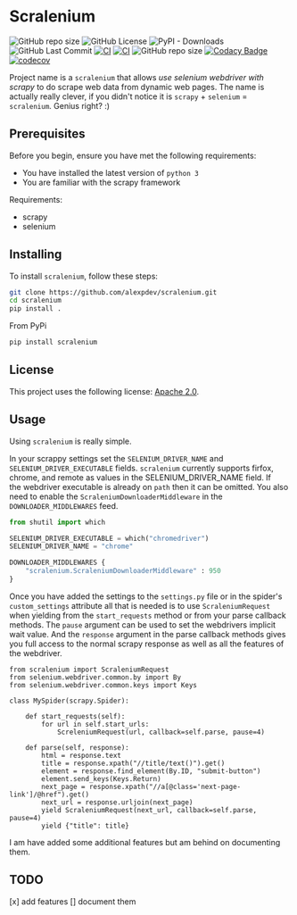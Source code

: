 # Scralenium

<!--- These are examples. See https://shields.io for others or to customize this set of shields. You might want to include dependencies, project status and licence info here --->

![GitHub repo size](https://img.shields.io/github/repo-size/alexpdev/scralenium?color=orange)
![GitHub License](https://img.shields.io/github/license/alexpdev/scralenium?color=red&logo=apache)
![PyPI - Downloads](https://img.shields.io/pypi/dm/scralenium?color=brown)
![GitHub Last Commit](https://badgen.net/github/last-commit/alexpdev/scralenium?color=blue&icon=github)
[![CI](https://github.com/alexpdev/scralenium/actions/workflows/windows.yml/badge.svg?branch=master&event=push)](https://github.com/alexpdev/scralenium/actions/workflows/windows.yml)
[![CI](https://github.com/alexpdev/scralenium/actions/workflows/mac.yml/badge.svg?branch=master&event=push)](https://github.com/alexpdev/scralenium/actions/workflows/mac.yml)
![GitHub repo size](https://img.shields.io/github/repo-size/alexpdev/scralenium)
[![Codacy Badge](https://app.codacy.com/project/badge/Grade/3b12aa2268684d349d5d47cbf0ac1b53)](https://www.codacy.com/gh/alexpdev/scralenium/dashboard?utm_source=github.com&amp;utm_medium=referral&amp;utm_content=alexpdev/scralenium&amp;utm_campaign=Badge_Grade)
[![codecov](https://codecov.io/gh/alexpdev/scralenium/branch/main/graph/badge.svg?token=jpj9Rgriqi)](https://codecov.io/gh/alexpdev/scralenium)

Project name is a `scralenium` that allows _use selenium webdriver with scrapy_ to do scrape web data from dynamic web pages.  The name is actually really clever, if you didn't notice it is `scrapy` + `selenium` = `scralenium`.  Genius right? :)

## Prerequisites

Before you begin, ensure you have met the following requirements:

* You have installed the latest version of `python 3`
* You are familiar with the scrapy framework

Requirements:

* scrapy
* selenium

## Installing

To install `scralenium`, follow these steps:

```bash
git clone https://github.com/alexpdev/scralenium.git
cd scralenium
pip install .
```
From PyPi

```bash
pip install scralenium
```

## License

This project uses the following license: [Apache 2.0](./LICENSE).


## Usage

Using `scralenium` is really simple.

In your scrappy settings set the `SELENIUM_DRIVER_NAME` and  
`SELENIUM_DRIVER_EXECUTABLE` fields.  `scralenium` currently supports
firfox, chrome, and remote as values in the SELENIUM_DRIVER_NAME field. If  
the webdriver executable is already on `path` then it can be omitted. You 
also need to enable the `ScraleniumDownloaderMiddleware` in the 
`DOWNLOADER_MIDDLEWARES` feed.

```python
from shutil import which

SELENIUM_DRIVER_EXECUTABLE = which("chromedriver")
SELENIUM_DRIVER_NAME = "chrome"

DOWNLOADER_MIDDLEWARES {
    "scralenium.ScraleniumDownloaderMiddleware" : 950
}
```

Once you have added the settings to the `settings.py` file or in the 
spider's `custom_settings` attribute all that is needed is to use 
`ScraleniumRequest` when yielding from the `start_requests` method or
from your parse callback methods. The `pause` argument can be used to set
the webdrivers implicit wait value.  And the `response` argument in the 
parse callback methods gives you full access to the normal scrapy response 
as well as all the features of the webdriver.

```
from scralenium import ScraleniumRequest
from selenium.webdriver.common.by import By
from selenium.webdriver.common.keys import Keys

class MySpider(scrapy.Spider):

    def start_requests(self):
        for url in self.start_urls:
            ScreleniumRequest(url, callback=self.parse, pause=4)
    
    def parse(self, response):
        html = response.text
        title = response.xpath("//title/text()").get()
        element = response.find_element(By.ID, "submit-button")
        element.send_keys(Keys.Return)
        next_page = response.xpath("//a[@class='next-page-link']/@href").get()
        next_url = response.urljoin(next_page)
        yield ScraleniumRequest(next_url, callback=self.parse, pause=4)
        yield {"title": title}
```

I am have added some additional features but am behind on documenting them.

## TODO

[x] add features
[] document them
